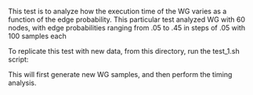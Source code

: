 This test is to analyze how the execution time of the WG varies as
a function of the edge probability. This particular test analyzed WG
with 60 nodes, with edge probabilities ranging from .05 to .45 in steps 
of .05 with 100 samples each

To replicate this test with new data, from this directory, run 
the test_1.sh script: 

This will first generate new WG samples, and then perform the timing analysis. 